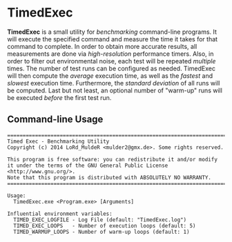 TimedExec
=========

**TimedExec** is a small utility for *benchmarking* command-line programs. It will execute the specified command and measure the time it takes for that command to complete. In order to obtain more accurate results, all measurements are done via *high-resolution* performance timers. Also, in order to filter out environmental noise, each test will be repeated *multiple* times. The number of test runs can be configured as needed. TimedExec will then compute the *average* execution time, as well as the *fastest* and *slowest* execution time. Furthermore, the *standard deviation* of all runs will be computed. Last but not least, an optional number of "warm-up" runs will be executed *before* the first test run.


Command-line Usage
------------------

```
===========================================================================
Timed Exec - Benchmarking Utility
Copyright (c) 2014 LoRd_MuldeR <mulder2@gmx.de>. Some rights reserved.

This program is free software: you can redistribute it and/or modify
it under the terms of the GNU General Public License <http://www.gnu.org/>.
Note that this program is distributed with ABSOLUTELY NO WARRANTY.
===========================================================================

Usage:
  TimedExec.exe <Program.exe> [Arguments]

Influential environment variables:
  TIMED_EXEC_LOGFILE - Log File (default: "TimedExec.log")
  TIMED_EXEC_LOOPS   - Number of execution loops (default: 5)
  TIMED_WARMUP_LOOPS - Number of warm-up loops (default: 1)
```
